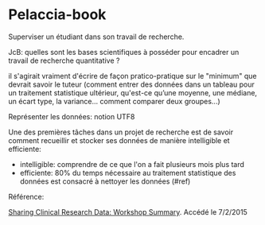 # Pelaccia-book

Superviser un étudiant dans son travail de recherche.

JcB: quelles sont les bases scientifiques à posséder pour encadrer un travail de recherche quantitative ?

 il s'agirait vraiment d'écrire de façon pratico-pratique sur le "minimum" que devrait savoir le tuteur (comment entrer des données dans un tableau pour un traitement statistique ultérieur, qu'est-ce qu’une moyenne, une médiane, un écart type, la variance... comment comparer deux groupes...)
 
Représenter les données: notion UTF8

Une des premières tâches dans un projet de recherche est de savoir comment recueillir et stocker ses données de manière intelligible et efficiente:
- intelligible: comprendre de ce que l'on a fait plusieurs mois plus tard
- efficiente: 80% du temps nécessaire au traitement statistique des données est consacré à nettoyer les données (#ref)


Référence:

[Sharing Clinical Research Data: Workshop Summary](http://www.nap.edu/catalog/18267/sharing-clinical-research-data-workshop-summary). Accédé le 7/2/2015


